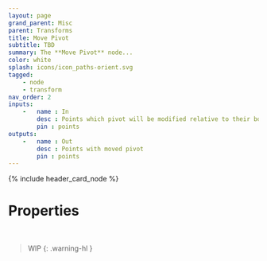 ```yaml
---
layout: page
grand_parent: Misc
parent: Transforms
title: Move Pivot
subtitle: TBD
summary: The **Move Pivot** node...
color: white
splash: icons/icon_paths-orient.svg
tagged: 
    - node
    - transform
nav_order: 2
inputs:
    -   name : In
        desc : Points which pivot will be modified relative to their bounds
        pin : points
outputs:
    -   name : Out
        desc : Points with moved pivot
        pin : points
---
```


{% include header_card_node %}

# Properties
<br>

> WIP
{: .warning-hl }
